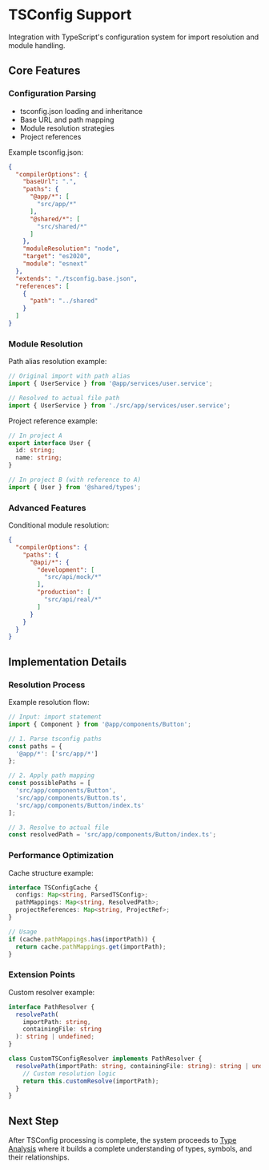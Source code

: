 # TSConfig Support

Integration with TypeScript's configuration system for import resolution and module handling.

## Core Features

### Configuration Parsing

- tsconfig.json loading and inheritance
- Base URL and path mapping
- Module resolution strategies
- Project references

Example tsconfig.json:

```json
{
  "compilerOptions": {
    "baseUrl": ".",
    "paths": {
      "@app/*": [
        "src/app/*"
      ],
      "@shared/*": [
        "src/shared/*"
      ]
    },
    "moduleResolution": "node",
    "target": "es2020",
    "module": "esnext"
  },
  "extends": "./tsconfig.base.json",
  "references": [
    {
      "path": "../shared"
    }
  ]
}
```

### Module Resolution

Path alias resolution example:

```typescript
// Original import with path alias
import { UserService } from '@app/services/user.service';

// Resolved to actual file path
import { UserService } from './src/app/services/user.service';
```

Project reference example:

```typescript
// In project A
export interface User {
  id: string;
  name: string;
}

// In project B (with reference to A)
import { User } from '@shared/types';
```

### Advanced Features

Conditional module resolution:

```json
{
  "compilerOptions": {
    "paths": {
      "@api/*": {
        "development": [
          "src/api/mock/*"
        ],
        "production": [
          "src/api/real/*"
        ]
      }
    }
  }
}
```

## Implementation Details

### Resolution Process

Example resolution flow:

```typescript
// Input: import statement
import { Component } from '@app/components/Button';

// 1. Parse tsconfig paths
const paths = {
  '@app/*': ['src/app/*']
};

// 2. Apply path mapping
const possiblePaths = [
  'src/app/components/Button',
  'src/app/components/Button.ts',
  'src/app/components/Button/index.ts'
];

// 3. Resolve to actual file
const resolvedPath = 'src/app/components/Button/index.ts';
```

### Performance Optimization

Cache structure example:

```typescript
interface TSConfigCache {
  configs: Map<string, ParsedTSConfig>;
  pathMappings: Map<string, ResolvedPath>;
  projectReferences: Map<string, ProjectRef>;
}

// Usage
if (cache.pathMappings.has(importPath)) {
  return cache.pathMappings.get(importPath);
}
```

### Extension Points

Custom resolver example:

```typescript
interface PathResolver {
  resolvePath(
    importPath: string,
    containingFile: string
  ): string | undefined;
}

class CustomTSConfigResolver implements PathResolver {
  resolvePath(importPath: string, containingFile: string): string | undefined {
    // Custom resolution logic
    return this.customResolve(importPath);
  }
}
```

## Next Step

After TSConfig processing is complete, the system proceeds to [Type Analysis](../4.%20type-analysis/A.%20Type%20Analysis.md) where it builds a complete understanding of types, symbols, and their relationships.
